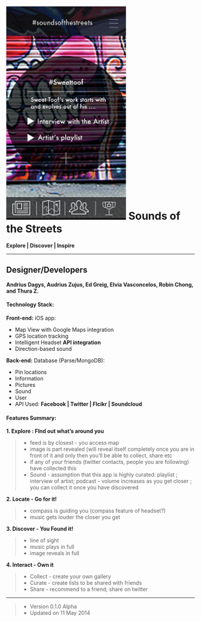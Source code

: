 ![](img/logo.png?raw=true)
Sounds of the Streets
===============

**Explore     | Discover  |   Inspire**


----------------


Designer/Developers
-------------------
**Andrius Dagys, Audrius Zujus, Ed Greig, Elvia Vasconcelos, Robin Chong, and Thura Z.**


#### Technology Stack:
**Front-end:**
iOS app:
-   Map View with Google Maps integration
-   GPS location tracking
-   Intelligent Headset **API integration**
-   Direction-based sound

**Back-end:**
Database (Parse/MongoDB):
-   Pin locations
-   Information
-   Pictures
-   Sound
-   User
-   API Used: **Facebook | Twitter | Flcikr | Soundcloud**

#### Features Summary:
**1. Explore : FInd out what’s around you**
> - feed is by closest - you access map
> - image is part revealed (will reveal itself completely once you are in front of it and only then you’ll be able to collect, share etc
> - if any of your friends (twitter contacts, people you are following) have collected this
> - Sound - assumption that this app is highly curated: playlist ; interview of artist; podcast - volume increases as you get closer ; you can collect it once you have discovered

**2. Locate - Go for it!**
> - compass is guiding you (compass feature of headset?)
> - music gets louder the closer you get

**3. Discover - You Found it!**
> - line of sight
> - music plays in full
> - image reveals in full

**4. Interact - Own it**
> - Collect - create your own gallery
> - Curate - create lists to be shared with friends
> - Share - recommend to a friend; share on twitter


----------------


> - Version 0.1.0 Alpha
> - Updated on 11 May 2014





